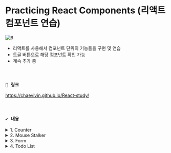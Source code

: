 # Practicing React Components (리액트 컴포넌트 연습)

![6](https://github.com/chaevivin/React-study/assets/83055813/ec80c5a9-ea41-4559-b219-98ca67077ab0)

- 리액트를 사용해서 컴포넌트 단위의 기능들을 구현 및 연습
- 토글 버튼으로 해당 컴포넌트 확인 가능
- 계속 추가 중

<br>

### `🔗 링크`
https://chaevivin.github.io/React-study/

<br>

### `✔️ 내용`

<details>
  <summary>1. Counter</summary>

  ![img1](https://user-images.githubusercontent.com/83055813/228539228-33ff124c-f4ab-4305-9297-4a3e38b8f67e.gif)

  ### 📖 내용 
  - 두 개의 개별 counter와 한 개의 Total Count 존재
  - 두 개의 개별 counter의 버튼을 누르면 각각의 counter의 숫자 증가
  - Total Count는 두 개의 counter의 총 count가 업데이트
  - Total Count가 10이상이 되면 이모티콘 변경 (☔ → ☀️)

  ### ✏️ 배운 점 
  - 리액트는 단방향이기 때문에 상위 컴포넌트와 하위 컴포넌트들이 공유하는 state는 상위 컴포넌트에 두어야 한다.
  - 하위 컴포넌트에서 사용하는 state는 하위 컴포넌트에 두어야 한다.
  - 상위 컴포넌트에 있는 state를 하위 컴포넌트와 공유하려면 prop으로 전달해 준다. (이벤트도 마찬가지)

  <br>

</details>

<details>
  <summary>2. Mouse Stalker</summary>

  ![img2](https://user-images.githubusercontent.com/83055813/228536215-2df7b30b-24bf-4807-bde1-119616a967ac.gif)

  ### 📖 내용 
  - 마우스를 움직이면 이미지가 마우스를 따라 움직인다.

  ### ✏️ 배운 점 
  - 서로 연관있는 state는 객체로 구현하는 것이 좋다. 
  - 객체를 리턴할 때는 소괄호로 감싸야 한다. (중괄호가 객체인지 코드 블록인지 구분하기 위해서) 
  - 이벤트에는 여러 가지가 있기 때문에 mdn 문서를 잘 확인하자. 

  <br>

</details>

<details>
  <summary>3. Form</summary>

  ![img3](https://user-images.githubusercontent.com/83055813/228860563-abd9adfa-bbf5-49c1-8c8a-6545384c48a0.gif)

  ### 📖 내용 
  - 이름과 이메일을 입력하는 폼
  - Submit 버튼을 누르면 콘솔 창에 폼에 입력한 이름과 이메일이 출력

  ### ✏️ 배운 점 
  - useState를 사용하지 않은 폼은 아무리 업데이트를 해도 제대로 작동하지 않는다. 왜냐하면 상태가 변경되어야 업데이트 되는 리액트에서 해당 폼은 uncontrolled component이기 때문이다.
  - 제대로 작동하는 폼을 구현하기 위해서는 useState로 폼 상태를 업데이트 해 controlled component로 만들어 주어야 한다.

  <br>

</details>

<details>
  <summary>4. Todo List</summary>

  ![img4](https://github.com/chaevivin/React-study/assets/83055813/0fbc758b-8879-473e-b0e4-a46a585fd376)

  ### 📖 내용 
  - 할 일을 입력할 수 있는 투두 리스트
  - 입력 창에 할 일을 입력하면 리스트에 추가 (state: active)
  - 체크박스 누르면 할 일을 완료한 것으로 간주 (state: completed)
  - 네비게이션 바의 메뉴 'all', 'active', 'completed'로 각각의 상태에 맞는 투두 필터링
  - 삭제 버튼 누르면 투두 삭제
  - 새로고침해도 기존에 작성해 둔 내용이 사라지지 않고 남아있음
  - 다크모드 지원

  ### ✏️ 배운 점 
  - 컴포넌트의 상태와 밀접하게 연관 있는 함수가 아니라면 외부에 선언하여 메모리 성능을 최적화할 수 있다. 컴포넌트 안에 연관 있지 않은 함수를 선언한다면 컴포넌트가 리렌더링될 때마다 불필요하게 재선언(재할당)되기 때문이다.
  - useState의 초기값으로 함수를 선언해야 할 때는 콜백 함수로 호출하는 것이 좋다. 왜냐하면 컴포넌트가 리렌더링될 때마다 useState가 호출되어 함수도 계속 호출되기 때문이다. 이미 useState에서 내부적으로 업데이트된 값을 기억하고 있는데 불필요하게 함수를 계속 호출하여 useState 값을 읽어온다.
  - local storage를 이용하면 데이터가 만료되지 않고 해당 데이터를 계속 사용할 수 있다. local storage는 키와 값 형태로 저장하고 키와 값은 반드시 문자열이어야 한다. 객체를 사용하고 싶다면 JSON으로 변환하여야 한다.
  - input과 label을 input의 id와 label의 htmlFor 어트리뷰트로 연결하는 것이 좋다. 이렇게 하면 웹 접근성이 더 좋아지고, 브라우저가 자동으로 이벤트를 연결해준다.
  - 다크모드를 구현하기 위해 context API를 사용할 수 있다. context는 부모 컴포넌트가 공통된 데이터를 자식 컴포넌트들에게 전달해야할 때 유용하다. createContext로 context를 생성하고, provider로 자식 컴포넌트들에게 데이터를 전달한다. 공통 데이터들은 useState로 정의한다. 

</details>